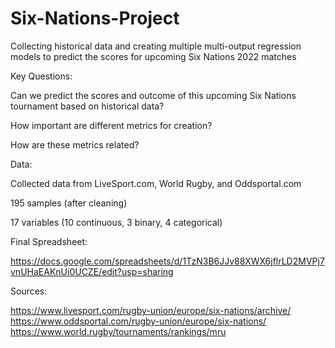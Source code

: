 # Six-Nations-Project
Collecting historical data and creating multiple multi-output regression models to predict the scores for upcoming Six Nations 2022 matches


Key Questions:
  
  Can we predict the scores and outcome of this upcoming Six Nations tournament based on historical data?
  
  How important are different metrics for creation?
  
  How are these metrics related?



Data:
  
  Collected data from LiveSport.com, World Rugby, and Oddsportal.com
  
  195 samples (after cleaning)
  
  17 variables (10 continuous, 3 binary, 4 categorical)
  


Final Spreadsheet:

https://docs.google.com/spreadsheets/d/1TzN3B6JJv88XWX6jflrLD2MVPj7vnUHaEAKnUi0UCZE/edit?usp=sharing



Sources:

  https://www.livesport.com/rugby-union/europe/six-nations/archive/
  https://www.oddsportal.com/rugby-union/europe/six-nations/
  https://www.world.rugby/tournaments/rankings/mru
